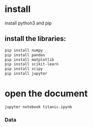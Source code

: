 # install
install python3 and pip

## install the libraries:

```bash
pip install numpy
pip install pandas
pip install matplotlib
pip install scikit-learn
pip install scipy
pip install jupyter
```

# open the document
```bash
jupyter notebook titanic.ipynb
```
### Data